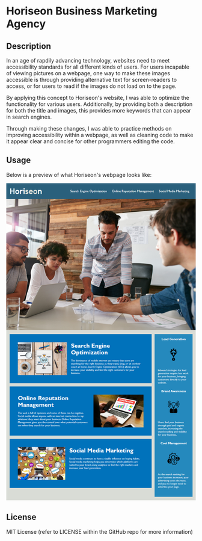 # Horiseon Business Marketing Agency

## Description

In an age of rapdily advancing technology, websites need to meet accessibility standards for all different kinds of users.
For users incapable of viewing pictures on a webpage, one way to make these images accessible is through providing alternative text for screen-readers to access, or for users to read if the images do not load on to the page.

By applying this concept to Horiseon's website, I was able to optimize the functionality for various users. Additionally, by providing both a description for both the title and images, this provides more keywords that can appear in search engines.

Through making these changes, I was able to practice methods on improving accessibility within a webpage, as well as cleaning code to make it appear clear and concise for other programmers editing the code.

## Usage

Below is a preview of what Horiseon's webpage looks like:

![Horiseon Business Marketing Agency's website](Horiseon-Business-Marketing-Agency/Develop/assets/images/Horiseon-webpage-preview.png)

## License

MIT License (refer to LICENSE within the GitHub repo for more information)